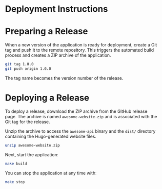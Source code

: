 # Deployment Instructions

# Preparing a Release

When a new version of the application is ready for deployment, create a Git tag and push it to the remote repository. This triggers the automated build process and creates a ZIP archive of the application.

```bash
git tag 1.0.0
git push origin 1.0.0
```

The tag name becomes the version number of the release.

# Deploying a Release

To deploy a release, download the ZIP archive from the GitHub release page. The archive is named `awesome-website.zip` and is associated with the Git tag for the release.

Unzip the archive to access the `awesome-api` binary and the `dist/` directory containing the Hugo-generated website files.

```bash
unzip awesome-website.zip
```

Next, start the application:

```bash
make build
```

You can stop the application at any time with:

```bash
make stop
```
